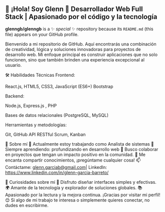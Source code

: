 ## 👋 ¡Hola! Soy Glenn 🚀 Desarrollador Web Full Stack | Apasionado por el código y la tecnología


**glenngb/glenngb** is a ✨ _special_ ✨ repository because its `README.md` (this file) appears on your GitHub profile.



Bienvenido a mi repositorio de GitHub. Aquí encontrarás una combinación de creatividad, lógica y soluciones innovadoras para proyectos de desarrollo web. Mi enfoque principal es construir aplicaciones que no solo funcionen, sino que también brinden una experiencia excepcional al usuario.

🛠️ Habilidades Técnicas Frontend:

React.js, HTML5, CSS3, JavaScript (ES6+) Bootstrap

Backend:

Node.js, Express.js , PHP

Bases de datos relacionales (PostgreSQL, MySQL)

Herramientas y metodologías:

Git, GitHub API RESTful Scrum, Kanban

🌟 Sobre mí 🔭 Actualmente estoy trabajando como Analista de sistemas 🌱 Siempre aprendiendo: profundizando en desarrollo web 👯 Busco colaborar en proyectos que tengan un impacto positivo en la comunidad. 💬 Me encanta compartir conocimientos, ¡pregúntame cualquier cosa! 📫 Contáctame: glenn.garciab@gmail.com| LinkedIn: https://www.linkedin.com/in/glenn-garcia-barreto/

🧩 Curiosidades sobre mí 🎨 Disfruto diseñar interfaces simples y efectivas. 🌍 Amante de la tecnología y explorador de soluciones globales. 📚 Apasionado por la lectura y la mejora continua. ¡Gracias por visitar mi perfil! 😊 Si algo de mi trabajo te interesa o simplemente quieres conectar, no dudes en escribirme.
